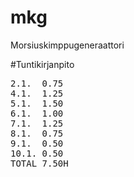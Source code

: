 # mkg
Morsiuskimppugeneraattori

#Tuntikirjanpito
<pre>
2.1.  0.75
4.1.  1.25
5.1.  1.50
6.1.  1.00
7.1.  1.25
8.1.  0.75
9.1.  0.50
10.1. 0.50
TOTAL 7.50H
</pre>